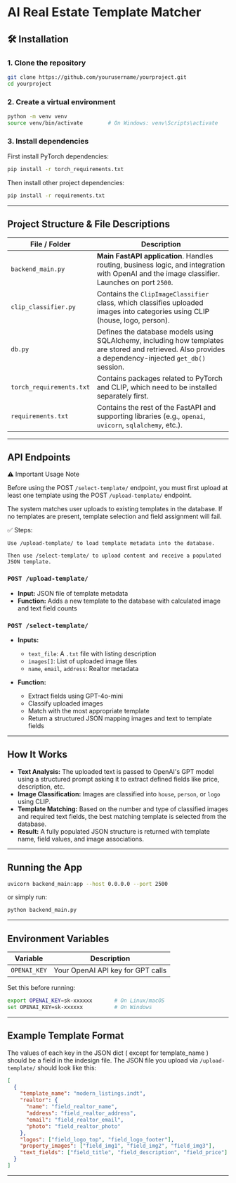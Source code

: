 # AI Real Estate Template Matcher

## 🛠️ Installation

### 1. Clone the repository

```bash
git clone https://github.com/yourusername/yourproject.git
cd yourproject
```

### 2. Create a virtual environment

```bash
python -m venv venv
source venv/bin/activate        # On Windows: venv\Scripts\activate
```

### 3. Install dependencies

First install PyTorch dependencies:

```bash
pip install -r torch_requirements.txt
```

Then install other project dependencies:

```bash
pip install -r requirements.txt
```

---

## Project Structure & File Descriptions

| File / Folder            | Description                                                                                                                                             |
| ------------------------ | ------------------------------------------------------------------------------------------------------------------------------------------------------- |
| `backend_main.py`        | **Main FastAPI application**. Handles routing, business logic, and integration with OpenAI and the image classifier. Launches on port `2500`.           |
| `clip_classifier.py`     | Contains the `ClipImageClassifier` class, which classifies uploaded images into categories using CLIP (house, logo, person).                            |
| `db.py`                  | Defines the database models using SQLAlchemy, including how templates are stored and retrieved. Also provides a dependency-injected `get_db()` session. |
| `torch_requirements.txt` | Contains packages related to PyTorch and CLIP, which need to be installed separately first.                                                             |
| `requirements.txt`       | Contains the rest of the FastAPI and supporting libraries (e.g., `openai`, `uvicorn`, `sqlalchemy`, etc.).                                              |

---

## API Endpoints
⚠️ Important Usage Note

Before using the POST `/select-template/` endpoint, you must first upload at least one template using the POST `/upload-template/` endpoint.

The system matches user uploads to existing templates in the database. If no templates are present, template selection and field assignment will fail.

✅ Steps:

    Use /upload-template/ to load template metadata into the database.

    Then use /select-template/ to upload content and receive a populated JSON template.
### `POST /upload-template/`

* **Input:** JSON file of template metadata
* **Function:** Adds a new template to the database with calculated image and text field counts

### `POST /select-template/`

* **Inputs:**

    * `text_file`: A `.txt` file with listing description
    * `images[]`: List of uploaded image files
    * `name`, `email`, `address`: Realtor metadata
* **Function:**

    * Extract fields using GPT-4o-mini
    * Classify uploaded images
    * Match with the most appropriate template
    * Return a structured JSON mapping images and text to template fields

---

## How It Works

* **Text Analysis:** The uploaded text is passed to OpenAI's GPT model using a structured prompt asking it to extract defined fields like price, description, etc.
* **Image Classification:** Images are classified into `house`, `person`, or `logo` using CLIP.
* **Template Matching:** Based on the number and type of classified images and required text fields, the best matching template is selected from the database.
* **Result:** A fully populated JSON structure is returned with template name, field values, and image associations.

---

## Running the App

```bash
uvicorn backend_main:app --host 0.0.0.0 --port 2500
```

or simply run:

```bash
python backend_main.py
```

---

## Environment Variables

| Variable     | Description                       |
| ------------ | --------------------------------- |
| `OPENAI_KEY` | Your OpenAI API key for GPT calls |

Set this before running:

```bash
export OPENAI_KEY=sk-xxxxxx       # On Linux/macOS
set OPENAI_KEY=sk-xxxxxx          # On Windows
```

---

## Example Template Format

The values of each key in the JSON dict ( except for template_name ) should be a field in the indesign file.
The JSON file you upload via `/upload-template/` should look like this:

```json
[
  {
    "template_name": "modern_listings.indt",
    "realtor": {
      "name": "field_realtor_name",
      "address": "field_realtor_address",
      "email": "field_realtor_email",
      "photo": "field_realtor_photo"
    },
    "logos": ["field_logo_top", "field_logo_footer"],
    "property_images": ["field_img1", "field_img2", "field_img3"],
    "text_fields": ["field_title", "field_description", "field_price"]
  }
]
```

---

